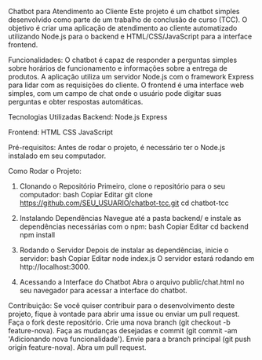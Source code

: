Chatbot para Atendimento ao Cliente
Este projeto é um chatbot simples desenvolvido como parte de um trabalho de conclusão de curso (TCC). O objetivo é criar uma aplicação de atendimento ao cliente automatizado utilizando Node.js para o backend e HTML/CSS/JavaScript para a interface frontend.

Funcionalidades:
O chatbot é capaz de responder a perguntas simples sobre horários de funcionamento e informações sobre a entrega de produtos.
A aplicação utiliza um servidor Node.js com o framework Express para lidar com as requisições do cliente.
O frontend é uma interface web simples, com um campo de chat onde o usuário pode digitar suas perguntas e obter respostas automáticas.

Tecnologias Utilizadas
Backend:
Node.js
Express

Frontend:
HTML
CSS
JavaScript

Pré-requisitos:
Antes de rodar o projeto, é necessário ter o Node.js instalado em seu computador.

Como Rodar o Projeto:
1. Clonando o Repositório
Primeiro, clone o repositório para o seu computador:
bash
Copiar
Editar
git clone https://github.com/SEU_USUARIO/chatbot-tcc.git
cd chatbot-tcc

3. Instalando Dependências
Navegue até a pasta backend/ e instale as dependências necessárias com o npm:
bash
Copiar
Editar
cd backend
npm install

4. Rodando o Servidor
Depois de instalar as dependências, inicie o servidor:
bash
Copiar
Editar
node index.js
O servidor estará rodando em http://localhost:3000.

5. Acessando a Interface do Chatbot
Abra o arquivo public/chat.html no seu navegador para acessar a interface do chatbot.

Contribuição:
Se você quiser contribuir para o desenvolvimento deste projeto, fique à vontade para abrir uma issue ou enviar um pull request.
Faça o fork deste repositório.
Crie uma nova branch (git checkout -b feature-nova).
Faça as mudanças desejadas e commit (git commit -am 'Adicionando nova funcionalidade').
Envie para a branch principal (git push origin feature-nova).
Abra um pull request.

